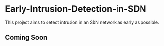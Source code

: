 # Early-Intrusion-Detection-in-SDN
This project aims to detect intrusion in an SDN network as early as possible. 

## Coming Soon
